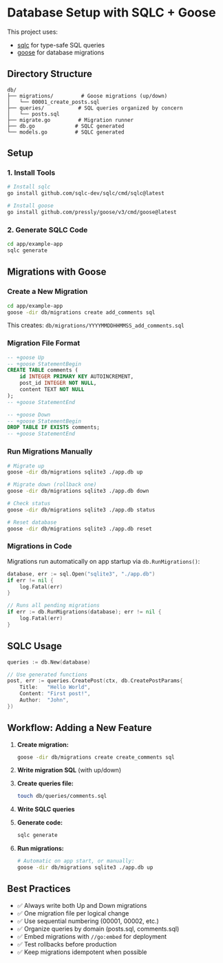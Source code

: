 # Database Setup with SQLC + Goose

This project uses:

- [sqlc](https://sqlc.dev/) for type-safe SQL queries
- [goose](https://github.com/pressly/goose) for database migrations

## Directory Structure

```
db/
├── migrations/         # Goose migrations (up/down)
│   └── 00001_create_posts.sql
├── queries/           # SQL queries organized by concern
│   └── posts.sql
├── migrate.go         # Migration runner
├── db.go             # SQLC generated
└── models.go         # SQLC generated
```

## Setup

### 1. Install Tools

```bash
# Install sqlc
go install github.com/sqlc-dev/sqlc/cmd/sqlc@latest

# Install goose
go install github.com/pressly/goose/v3/cmd/goose@latest
```

### 2. Generate SQLC Code

```bash
cd app/example-app
sqlc generate
```

## Migrations with Goose

### Create a New Migration

```bash
cd app/example-app
goose -dir db/migrations create add_comments sql
```

This creates: `db/migrations/YYYYMMDDHHMMSS_add_comments.sql`

### Migration File Format

```sql
-- +goose Up
-- +goose StatementBegin
CREATE TABLE comments (
    id INTEGER PRIMARY KEY AUTOINCREMENT,
    post_id INTEGER NOT NULL,
    content TEXT NOT NULL
);
-- +goose StatementEnd

-- +goose Down
-- +goose StatementBegin
DROP TABLE IF EXISTS comments;
-- +goose StatementEnd
```

### Run Migrations Manually

```bash
# Migrate up
goose -dir db/migrations sqlite3 ./app.db up

# Migrate down (rollback one)
goose -dir db/migrations sqlite3 ./app.db down

# Check status
goose -dir db/migrations sqlite3 ./app.db status

# Reset database
goose -dir db/migrations sqlite3 ./app.db reset
```

### Migrations in Code

Migrations run automatically on app startup via `db.RunMigrations()`:

```go
database, err := sql.Open("sqlite3", "./app.db")
if err != nil {
    log.Fatal(err)
}

// Runs all pending migrations
if err := db.RunMigrations(database); err != nil {
    log.Fatal(err)
}
```

## SQLC Usage

```go
queries := db.New(database)

// Use generated functions
post, err := queries.CreatePost(ctx, db.CreatePostParams{
    Title:   "Hello World",
    Content: "First post!",
    Author:  "John",
})
```

## Workflow: Adding a New Feature

1. **Create migration:**

   ```bash
   goose -dir db/migrations create create_comments sql
   ```

2. **Write migration SQL** (with up/down)

3. **Create queries file:**

   ```bash
   touch db/queries/comments.sql
   ```

4. **Write SQLC queries**

5. **Generate code:**

   ```bash
   sqlc generate
   ```

6. **Run migrations:**
   ```bash
   # Automatic on app start, or manually:
   goose -dir db/migrations sqlite3 ./app.db up
   ```

## Best Practices

- ✅ Always write both Up and Down migrations
- ✅ One migration file per logical change
- ✅ Use sequential numbering (00001, 00002, etc.)
- ✅ Organize queries by domain (posts.sql, comments.sql)
- ✅ Embed migrations with `//go:embed` for deployment
- ✅ Test rollbacks before production
- ✅ Keep migrations idempotent when possible
